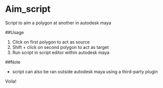 # Aim_script
Script to aim a polygon at another in autodesk maya

##Usage
1. Click on first polygon to act as source
2. Shift + click on second polygon to act as target
3. Run script in script editor within autodesk maya

##Note
 - script can also be ran outside autodesk maya using a third-party plugin

Voila!
